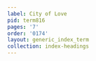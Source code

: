 ```yaml
---
label: City of Love
pid: term816
pages: '7'
order: '0174'
layout: generic_index_term
collection: index-headings
---
```

